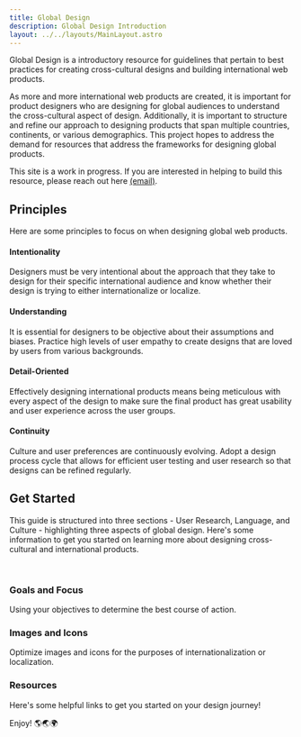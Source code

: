 ```yaml
---
title: Global Design
description: Global Design Introduction
layout: ../../layouts/MainLayout.astro
---
```


Global Design is a introductory resource for guidelines that pertain to best practices for creating cross-cultural designs and building international web products.

As more and more international web products are created, it is important for product designers who are designing for global audiences to understand the cross-cultural aspect of design. Additionally, it is important to structure and refine our approach to designing products that span multiple countries, continents, or various demographics. This project hopes to address the demand for resources that address the frameworks for designing global products.

This site is a work in progress. If you are interested in helping to build this resource, please reach out here [(email)](mailto:ericdai@sas.upenn.edu).

## Principles

Here are some principles to focus on when designing global web products.

<div class="boxcontainer">
<div class="highlightbox">
    <h4>Intentionality</h4>
    <p>Designers must be very intentional about the approach that they take to design for their specific international audience and know whether their design is trying to either internationalize or localize.</p>
</div>

<div class="highlightbox2">
    <h4>Understanding</h4>
    <p>It is essential for designers to be objective about their assumptions and biases. Practice high levels of user empathy to create designs that are loved by users from various backgrounds.</p>
</div>

<div class="highlightbox3">
    <h4>Detail-Oriented</h4>
    <p>Effectively designing international products means being meticulous with every aspect of the design to make sure the final product has great usability and user experience across the user groups.</p>
</div>

<div class="highlightbox4">
    <h4>Continuity</h4>
    <p>Culture and user preferences are continuously evolving. Adopt a design process cycle that allows for efficient user testing and user research so that designs can be refined regularly.</p>
</div>
</div>

## Get Started

This guide is structured into three sections - User Research, Language, and Culture - highlighting three aspects of global design. Here's some information to get you started on learning more about designing cross-cultural and international products.

<br/>
<a href="../en/goalsandfocus" style="text-decoration: none">
<div class="highlightbox5" style="background-color: var(--neutral-bg);">
    <h3>Goals and Focus</h3>
    <p>Using your objectives to determine the best course of action.</p>
</div>
</a>

<a href="../en/imagesandicons" style="text-decoration: none">
<div class="highlightbox5" style="background-color: var(--neutral-bg);">
    <h3>Images and Icons</h3>
    <p>Optimize images and icons for the purposes of internationalization or localization.</p>
</div>
</a>

<a href="en/inspirations" style="text-decoration: none" target="_blank" rel="noopener noreferrer">
<div class="highlightbox5" style="background-color: var(--neutral-bg);">
    <h3>Resources</h3>
    <p>Here's some helpful links to get you started on your design journey!</p>
</div>
</a>

Enjoy! 🌎🌏🌍
